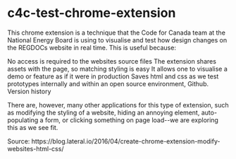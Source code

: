 # c4c-test-chrome-extension 

<p>This chrome extension is a technique that the Code for Canada team at the National Energy Board is using to visualise and test how design changes on the REGDOCs website in real time. This is useful because: </p>

<p>No access is required to the websites source files
The extension shares assets with the page, so matching styling is easy 
It allows one to visualise a demo or feature as if it were in production 
Saves html and css as we test prototypes internally and within an open source environment,  Github. 
Version history</p>

<p>There are, however, many other applications for this type of extension, such as modifying the styling of a website, hiding an annoying element, auto-populating a form, or clicking something on page load--we are exploring this as we see fit.</p>

<p>Source: https://blog.lateral.io/2016/04/create-chrome-extension-modify-websites-html-css/</p>


